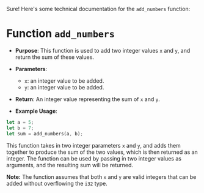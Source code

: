 Sure! Here's some technical documentation for the `add_numbers` function:

# Function `add_numbers`

- **Purpose**: This function is used to add two integer values `x` and `y`, and return the sum of these values.

- **Parameters**:
  - `x`: an integer value to be added.
  - `y`: an integer value to be added.

- **Return**: An integer value representing the sum of `x` and `y`.

- **Example Usage**:
```rust
let a = 5;
let b = 7;
let sum = add_numbers(a, b);
```

This function takes in two integer parameters `x` and `y`, and adds them together to produce the sum of the two values, which is then returned as an integer. The function can be used by passing in two integer values as arguments, and the resulting sum will be returned.

**Note:** The function assumes that both `x` and `y` are valid integers that can be added without overflowing the `i32` type.